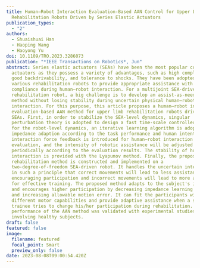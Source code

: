 ```yaml
---
title: Human–Robot Interaction Evaluation-Based AAN Control for Upper Limb
  Rehabilitation Robots Driven by Series Elastic Actuators
publication_types:
  - "2"
authors:
  - Shuaishuai Han
  - Haoping Wang
  - Haoyong Yu
doi: 10.1109/TRO.2023.3286073
publication: "*IEEE Transactions on Robotics*, Jun"
abstract: Series elastic actuators (SEAs) have been the most popular compliant
  actuators as they possess a variety of advantages, such as high compliance,
  good backdrivability, and tolerance to shocks. They have been adopted by
  various rehabilitation robots to provide appropriate assistance with suitable
  compliance during human–robot interaction. For a multijoint SEA-driven
  rehabilitation robot, a big challenge is to develop an assist-as-needed (AAN)
  method without losing stability during uncertain physical human–robot
  interaction. For this purpose, this article proposes a human–robot interaction
  evaluation-based AAN method for upper limb rehabilitation robots driven by
  SEAs. First, in order to stabilize the SEA-level dynamics, singular
  perturbation theory is adopted to design a fast time-scale controller. Second,
  for the robot-level dynamics, an iterative learning algorithm is adopted for
  impedance adaption according to the task performance and human intention. The
  interaction force feedback is introduced for human–robot interaction
  evaluation, and the intensity of robotic assistance will be adjusted
  periodically according to the evaluation results. The stability of human–robot
  interaction is provided with the Lyapunov method. Finally, the proposed
  rehabilitation method is constructed and implemented on a
  two-degree-of-freedom SEA-driven robot. It handles the uncertain interaction
  in such a principle that correct movements will lead to less assistance for
  encouraging participation and incorrect movements will lead to more assistance
  for effective training. The proposed method adapts to the subject's intention
  and encourages higher participation by decreasing impedance learning strength
  and increasing allowable motion error. It can fit the participants with
  different motor capabilities and provide adaptive assistance when a specific
  trainee tries to change his/her participation during rehabilitation. The
  performance of the AAN method was validated with experimental studies
  involving healthy subjects.
draft: false
featured: false
image:
  filename: featured
  focal_point: Smart
  preview_only: false
date: 2023-08-08T09:00:54.420Z
---
```

